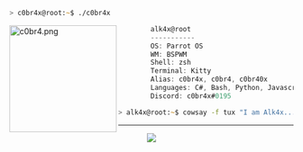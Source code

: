 
```zsh
> c0br4x@root:~$ ./c0br4x
```

<img align="left" src="https://raw.githubusercontent.com/alk4x/alk4x/main/assets/cube.png" alt="c0br4.png" width="190"/>

```csharp
        alk4x@root
        -----------
        OS: Parrot OS
        WM: BSPWM
        Shell: zsh
        Terminal: Kitty
        Alias: c0br4x, c0br4, c0br40x
        Languages: C#, Bash, Python, Javascript
        Discord: c0br4x#0195
```
```zsh
> alk4x@root:~$ cowsay -f tux "I am Alk4x..."
```

---

<div align="center">
        <a href="https://github.com/nishst">
        <img src="https://img.shields.io/badge/Insipred%3A-Nishst-informational"/>
        </a>
</div>
